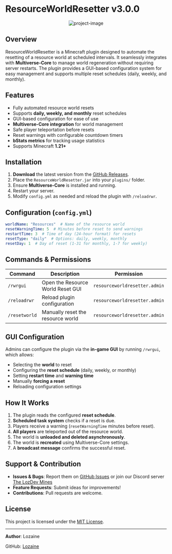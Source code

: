 # ResourceWorldResetter v3.0.0

<p align="center">
  <img src="https://files.catbox.moe/xhfveh.png" alt="project-image">
</p>

## Overview
ResourceWorldResetter is a Minecraft plugin designed to automate the resetting of a resource world at scheduled intervals. It seamlessly integrates with **Multiverse-Core** to manage world regeneration without requiring server restarts. The plugin provides a GUI-based configuration system for easy management and supports multiple reset schedules (daily, weekly, and monthly).

## Features
- Fully automated resource world resets
- Supports **daily, weekly, and monthly** reset schedules
- GUI-based configuration for ease of use
- **Multiverse-Core integration** for world management
- Safe player teleportation before resets
- Reset warnings with configurable countdown timers
- **bStats metrics** for tracking usage statistics
- Supports Minecraft **1.21+**

## Installation
1. **Download** the latest version from the [GitHub Releases](https://github.com/Lozaine/ResourceWorldResetter-v2.3.0/releases).
2. Place the `ResourceWorldResetter.jar` into your `plugins/` folder.
3. Ensure **Multiverse-Core** is installed and running.
4. Restart your server.
5. Modify `config.yml` as needed and reload the plugin with `/reloadrwr`.

## Configuration (`config.yml`)
```yaml
worldName: "Resources"  # Name of the resource world
resetWarningTime: 5  # Minutes before reset to send warnings
restartTime: 3  # Time of day (24-hour format) for resets
resetType: "daily"  # Options: daily, weekly, monthly
resetDay: 1  # Day of reset (1-31 for monthly, 1-7 for weekly)
```

## Commands & Permissions
| Command | Description | Permission |
|---------|-------------|-------------|
| `/rwrgui` | Open the Resource World Reset GUI | `resourceworldresetter.admin` |
| `/reloadrwr` | Reload plugin configuration | `resourceworldresetter.admin` |
| `/resetworld` | Manually reset the resource world | `resourceworldresetter.admin` |

## GUI Configuration
Admins can configure the plugin via the **in-game GUI** by running `/rwrgui`, which allows:
- Selecting the **world** to reset
- Configuring the **reset schedule** (daily, weekly, or monthly)
- Setting **restart time** and **warning time**
- Manually **forcing a reset**
- Reloading configuration settings

## How It Works
1. The plugin reads the configured **reset schedule**.
2. **Scheduled task system** checks if a reset is due.
3. Players receive a warning (`resetWarningTime` minutes before reset).
4. **All players** are teleported out of the resource world.
5. The world is **unloaded and deleted asynchronously**.
6. The world is **recreated** using Multiverse-Core settings.
7. A **broadcast message** confirms the successful reset.


## Support & Contribution
- **Issues & Bugs**: Report them on [GitHub Issues](https://github.com/Lozaine/ResourceWorldResetter-v2.3.0/issues) or join our Discord server [The LozDev Mines](https://discord.gg/Y3UuG7xu9x)
- **Feature Requests**: Submit ideas for improvements!
- **Contributions**: Pull requests are welcome.

## License
This project is licensed under the [MIT License](LICENSE).

---
**Author**: Lozaine

GitHub: [Lozaine](https://github.com/Lozaine)

